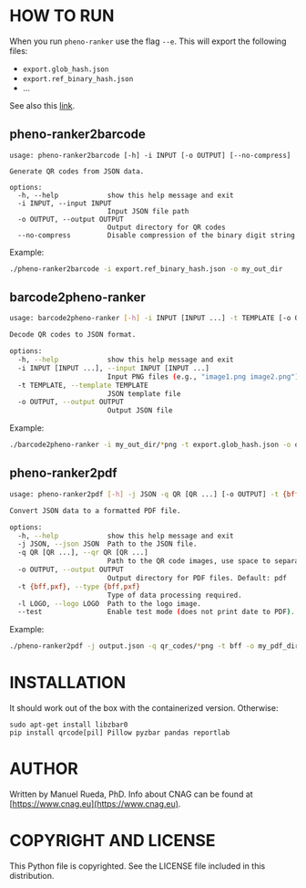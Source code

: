 # HOW TO RUN

When you run `pheno-ranker` use the flag `--e`. This will export the following files:

- `export.glob_hash.json`
- `export.ref_binary_hash.json`
- ...

See also this [link](https://cnag-biomedical-informatics.github.io/pheno-ranker/qr-code-generator/).

## pheno-ranker2barcode

```
usage: pheno-ranker2barcode [-h] -i INPUT [-o OUTPUT] [--no-compress]

Generate QR codes from JSON data.

options:
  -h, --help            show this help message and exit
  -i INPUT, --input INPUT
                        Input JSON file path
  -o OUTPUT, --output OUTPUT
                        Output directory for QR codes
  --no-compress         Disable compression of the binary digit string
```

Example:

```bash
./pheno-ranker2barcode -i export.ref_binary_hash.json -o my_out_dir
```

## barcode2pheno-ranker

```bash
usage: barcode2pheno-ranker [-h] -i INPUT [INPUT ...] -t TEMPLATE [-o OUTPUT]

Decode QR codes to JSON format.

options:
  -h, --help            show this help message and exit
  -i INPUT [INPUT ...], --input INPUT [INPUT ...]
                        Input PNG files (e.g., "image1.png image2.png")
  -t TEMPLATE, --template TEMPLATE
                        JSON template file
  -o OUTPUT, --output OUTPUT
                        Output JSON file
```

Example:

```bash
./barcode2pheno-ranker -i my_out_dir/*png -t export.glob_hash.json -o output.json
```


## pheno-ranker2pdf

```bash
usage: pheno-ranker2pdf [-h] -j JSON -q QR [QR ...] [-o OUTPUT] -t {bff,pxf} [-l LOGO] [--test]

Convert JSON data to a formatted PDF file.

options:
  -h, --help            show this help message and exit
  -j JSON, --json JSON  Path to the JSON file.
  -q QR [QR ...], --qr QR [QR ...]
                        Path to the QR code images, use space to separate multiple files.
  -o OUTPUT, --output OUTPUT
                        Output directory for PDF files. Default: pdf
  -t {bff,pxf}, --type {bff,pxf}
                        Type of data processing required.
  -l LOGO, --logo LOGO  Path to the logo image.
  --test                Enable test mode (does not print date to PDF).
```

Example:

```bash
./pheno-ranker2pdf -j output.json -q qr_codes/*png -t bff -o my_pdf_dir
```

# INSTALLATION

It should work out of the box with the containerized version. Otherwise:

```
sudo apt-get install libzbar0
pip install qrcode[pil] Pillow pyzbar pandas reportlab
```

# AUTHOR 

Written by Manuel Rueda, PhD. Info about CNAG can be found at [https://www.cnag.eu](https://www.cnag.eu).

# COPYRIGHT AND LICENSE

This Python file is copyrighted. See the LICENSE file included in this distribution.
